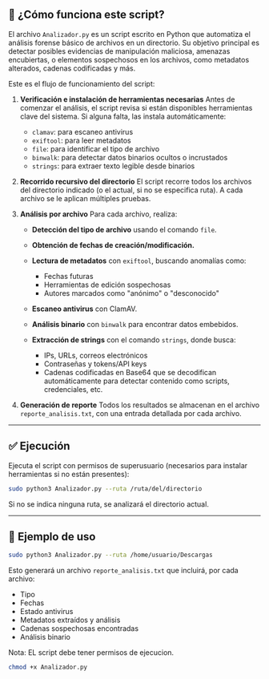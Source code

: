 ## 🧠 ¿Cómo funciona este script?

El archivo `Analizador.py` es un script escrito en Python que automatiza el análisis forense básico de archivos en un directorio. Su objetivo principal es detectar posibles evidencias de manipulación maliciosa, amenazas encubiertas, o elementos sospechosos en los archivos, como metadatos alterados, cadenas codificadas y más.

Este es el flujo de funcionamiento del script:

1. **Verificación e instalación de herramientas necesarias**
   Antes de comenzar el análisis, el script revisa si están disponibles herramientas clave del sistema. Si alguna falta, las instala automáticamente:

   * `clamav`: para escaneo antivirus
   * `exiftool`: para leer metadatos
   * `file`: para identificar el tipo de archivo
   * `binwalk`: para detectar datos binarios ocultos o incrustados
   * `strings`: para extraer texto legible desde binarios

2. **Recorrido recursivo del directorio**
   El script recorre todos los archivos del directorio indicado (o el actual, si no se especifica ruta). A cada archivo se le aplican múltiples pruebas.

3. **Análisis por archivo**
   Para cada archivo, realiza:

   * **Detección del tipo de archivo** usando el comando `file`.
   * **Obtención de fechas de creación/modificación.**
   * **Lectura de metadatos** con `exiftool`, buscando anomalías como:

     * Fechas futuras
     * Herramientas de edición sospechosas
     * Autores marcados como "anónimo" o "desconocido"
   * **Escaneo antivirus** con ClamAV.
   * **Análisis binario** con `binwalk` para encontrar datos embebidos.
   * **Extracción de strings** con el comando `strings`, donde busca:

     * IPs, URLs, correos electrónicos
     * Contraseñas y tokens/API keys
     * Cadenas codificadas en Base64 que se decodifican automáticamente para detectar contenido como scripts, credenciales, etc.

4. **Generación de reporte**
   Todos los resultados se almacenan en el archivo `reporte_analisis.txt`, con una entrada detallada por cada archivo.

---

## ✅ Ejecución

Ejecuta el script con permisos de superusuario (necesarios para instalar herramientas si no están presentes):

```bash
sudo python3 Analizador.py --ruta /ruta/del/directorio
```

Si no se indica ninguna ruta, se analizará el directorio actual.

---

## 📂 Ejemplo de uso

```bash
sudo python3 Analizador.py --ruta /home/usuario/Descargas
```

Esto generará un archivo `reporte_analisis.txt` que incluirá, por cada archivo:

* Tipo
* Fechas
* Estado antivirus
* Metadatos extraídos y análisis
* Cadenas sospechosas encontradas
* Análisis binario

Nota: EL script debe tener permisos de ejecucion.

```bash
chmod +x Analizador.py 
```

